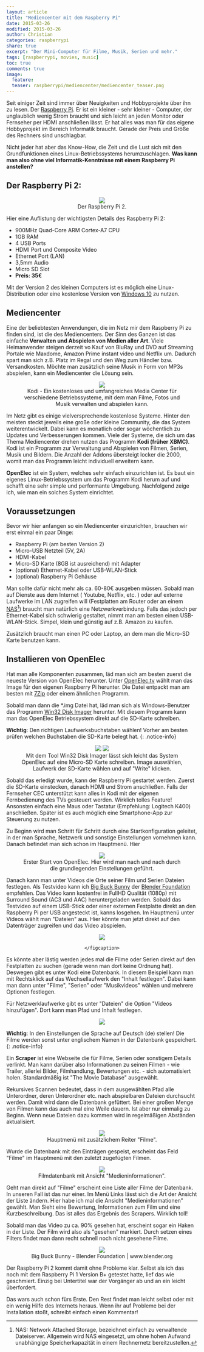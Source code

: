 ```yaml
---
layout: article
title: "Mediencenter mit dem Raspberry Pi"
date: 2015-03-26
modified: 2015-03-26
author: Christian
categories: raspberrypi
share: true
excerpt: "Der Mini-Computer für Filme, Musik, Serien und mehr."
tags: [raspberrypi, movies, music]
toc: true
comments: true
image:
  feature: 
  teaser: raspberrypi/mediencenter/mediencenter_teaser.png
---
```


Seit einiger Zeit sind immer über Neuigkeiten und Hobbyprojekte über ihn zu lesen. Der <a href="http://www.raspberrypi.org">Raspberry Pi</a>. Er ist ein kleiner - sehr kleiner - Computer, der unglaublich wenig Strom braucht und sich leicht an jeden Monitor oder Fernseher per HDMI anschließen lässt. Er hat alles was man für das eigene Hobbyprojekt im Bereich Informatik braucht. Gerade der Preis und Größe des Rechners sind unschlagbar.

Nicht jeder hat aber das Know-How, die Zeit und die Lust sich mit den Grundfunktionen eines Linux-Betriebssystems herumzuschlagen. **Was kann man also ohne viel Informatik-Kenntnisse mit einem Raspberry Pi anstellen?**

## Der Raspberry Pi 2:

<figure style="text-align: center">
	<img src="{{ site.url }}/images/raspberrypi/raspberry_pi.jpg">
	<figcaption>
		Der Raspberry Pi 2.
	</figcaption>
</figure>

Hier eine Auflistung der wichtigsten Details des Raspberry Pi 2:

* 900MHz Quad-Core ARM Cortex-A7 CPU
* 1GB RAM
* 4 USB Ports
* HDMI Port und Composite Video
* Ethernet Port (LAN)
* 3,5mm Audio
* Micro SD Slot
* **Preis: 35€**

Mit der Version 2 des kleinen Computers ist es möglich eine Linux-Distribution oder eine kostenlose Version von <a href="http://dev.windows.com/de-de/featured/raspberrypi2support">Windows 10</a> zu nutzen.


## Mediencenter

Eine der beliebtesten Anwendungen, die im Netz mir dem Raspberry Pi zu finden sind, ist die des Mediencenters. Der Sinn des Ganzen ist das einfache **Verwalten und Abspielen von Medien aller Art**. Viele Heimanwender steigen derzeit vo Kauf von BluRay und DVD auf Streaming Portale wie Maxdome, Amazon Prime instant video und Netflix um. Dadurch spart man sich z.B. Platz im Regal und den Weg zum Händler bzw. Versandkosten. Möchte man zusätzlich seine Musik in Form von MP3s abspielen, kann ein Mediencenter die Lösung sein.

<figure style="text-align: center">
	<img src="{{ site.url }}/images/raspberrypi/mediencenter/kodi.jpg" />
	<figcaption>
		Kodi - Ein kostenloses und umfangreiches Media Center für verschiedene Betriebssysteme, mit dem man Filme, Fotos und Musik verwalten und abspielen kann.
	</figcaption>
</figure>

Im Netz gibt es einige vielversprechende kostenlose Systeme. Hinter den meisten steckt jeweils eine große oder kleine Community, die das System weiterentwickelt. Dabei kann es monatlich oder sogar wöchentlich zu Updates und Verbesserungen kommen. Viele der Systeme, die sich um das Thema Mediencenter drehen nutzen das Programm **Kodi (früher XBMC)**. Kodi ist ein Programm zur Verwaltung und Abspielen von Filmen, Serien, Musik und Bildern. Die Anzahl der Addons übersteigt locker die 2000, womit man das Programm leicht individuell erweitern kann.

**OpenElec** ist ein System, welches sehr einfach einzurichten ist. Es baut ein eigenes Linux-Betriebssystem um das Programm Kodi herum auf und schafft eine sehr simple und performante Umgebung. Nachfolgend zeige ich, wie man ein solches System einrichtet.

## Voraussetzungen

Bevor wir hier anfangen so ein Mediencenter einzurichten, brauchen wir erst einmal ein paar Dinge:

* Raspberry Pi (am besten Version 2)
* Micro-USB Netzteil (5V, 2A)
* HDMI-Kabel
* Micro-SD Karte (8GB ist ausreichend) mit Adapter
* (optional) Ethernet-Kabel oder USB-WLAN-Stick
* (optional) Raspberry Pi Gehäuse

Man sollte dafür nicht mehr als ca. 60-80€ ausgeben müssen.
Sobald man auf Dienste aus dem Internet ( Youtube, Netflix, etc. ) oder auf externe Laufwerke im LAN zugreifen will (Festplatten am Router oder an einem <a href="http://de.wikipedia.org/wiki/Network_Attached_Storage">NAS[^nas]</a>) braucht man natürlich eine Netzwerkverbindung. Falls das jedoch per Ethernet-Kabel sich schwierig gestaltet, nimmt man am besten einen USB-WLAN-Stick. Simpel, klein und günstig auf z.B. Amazon zu kaufen.

[^nas]: NAS: Network Attached Storage, bezeichnet einfach zu verwaltende Dateiserver. Allgemein wird NAS eingesetzt, um ohne hohen Aufwand unabhängige Speicherkapazität in einem Rechnernetz bereitzustellen.

Zusätzlich braucht man einen PC oder Laptop, an dem man die Micro-SD Karte benutzen kann.

## Installieren von OpenElec

Hat man alle Komponenten zusammen, läd man sich am besten zuerst die neueste Version von OpenElec herunter. Unter <a href="http://openelec.tv/get-openelec">OpenElec.tv</a> wählt man das Image für den eigenen Raspberry Pi herunter. Die Datei entpackt man am besten mit <a href="http://www.7-zip.de/">7Zip</a> oder einem ähnlichen Programm.

Sobald man dann die *.img Datei hat, läd man sich als Windows-Benutzer das Programm <a href="http://sourceforge.net/projects/win32diskimager/">Win32 Disk Imager</a> herunter. Mit diesem Programm kann man das OpenElec Betriebssystem direkt auf die SD-Karte schreiben.

**Wichtig**: Den richtigen Laufwerksbuchstaben wählen! Vorher am besten prüfen welchen Buchstaben die SD-Karte belegt hat.
{: .notice-info}

<figure class="forth" style="text-align: center">
	<img src="{{ site.url }}/images/raspberrypi/mediencenter/
Disk-Image-Warning.png" />
	<img src="{{ site.url }}/images/raspberrypi/mediencenter/
Disk-Image-Complete.png" />
	<figcaption>
		Mit dem Tool Win32 Disk Imager lässt sich leicht das System OpenElec auf eine Micro-SD Karte schreiben.
		Image auswählen, Laufwerk der SD-Karte wählen und auf "Write" klicken. 
	</figcaption>
</figure>

Sobald das erledigt wurde, kann der Raspberry Pi gestartet werden. Zuerst die SD-Karte einstecken, danach HDMI und Strom anschließen. Falls der Fernseher CEC unterstützt kann alles in Kodi mit der eigenen Fernbedienung des TVs gesteuert werden. Wirklich tolles Feature! Ansonsten einfach eine Maus oder Tastatur (Empfehlung: Logitech K400) anschließen. Später ist es auch möglich eine Smartphone-App zur Steuerung zu nutzen.

Zu Beginn wird man Schritt für Schritt durch eine Startkonfiguration geleitet, in der man Sprache, Netzwerk und sonstige Einstellungen vornehmen kann. Danach befindet man sich schon im Hauptmenü. Hier 

<figure style="text-align: center">
	<img src="{{ site.url }}/images/raspberrypi/mediencenter/openelec_start.png" />
	<figcaption>
		Erster Start von OpenElec. Hier wird man nach und nach durch die grundlegenden Einstellungen geführt.
	</figcaption>
</figure>

Danach kann man unter Videos die Orte seiner Film und Serien Dateien festlegen. 
Als Testvideo kann ich <a href="https://peach.blender.org/download/">Big Buck Bunny</a> der <a href="www.blender.org">Blender Foundation</a> empfehlen. Das Video kann kostenfrei in FullHD Qualität (1080p) mit Surround Sound (AC3 und AAC) heruntergeladen werden. Sobald das Testvideo auf einem USB-Stick oder einer externen Festplatte direkt an den Raspberry Pi per USB angesteckt ist, kanns losgehen. Im Hauptmenü unter Videos wählt man "Dateien" aus. Hier könnte man jetzt direkt auf den Datenträger zugreifen und das Video abspielen.

<figure class="forth" style="text-align: center">
	<img src="{{ site.url }}/images/raspberrypi/mediencenter/kodi_usb_buck_small.jpg" />
	<figcaption>
		
	</figcaption>
</figure>

Es könnte aber lästig werden jedes mal die Filme oder Serien direkt auf den Festplatten zu suchen (gerade wenn man dort keine Ordnung hat). Deswegen gibt es unter Kodi eine Datenbank. In diesem Beispiel kann man mit Rechtsklick auf das Wechsellaufwerk den "Inhalt festlegen". Dabei kann man dann unter "Filme", "Serien" oder "Musikvideos" wählen und mehrere Optionen festlegen.

Für Netzwerklaufwerke gibt es unter "Dateien" die Option "Videos hinzufügen". Dort kann man Pfad und Inhalt festlegen.

<figure class="forth" style="text-align: center">
	<img src="{{ site.url }}/images/raspberrypi/mediencenter/kodi_usb_inhalt_festlegen_filme_small.jpg" />
	<figcaption>
	</figcaption>
</figure>

**Wichtig**: In den Einstellungen die Sprache auf Deutsch (de) stellen! Die Filme werden sonst unter englischem Namen in der Datenbank gespeichert.
{: .notice-info}

Ein **Scraper** ist eine Webseite die für Filme, Serien oder sonstigem Details verlinkt. Man kann darüber also Informationen zu seinen Filmen - wie Trailer, allerlei Bilder, Filmhandlung, Bewertungen etc. - sich automatisiert holen. Standardmäßig ist "The Movie Database" ausgewählt.

Rekursives Scannen bedeutet, dass in dem ausgewählten Pfad alle Unterordner, deren Unterordner etc. nach abspielbaren Dateien durchsucht werden. Damit wird dann die Datenbank gefüttert. Bei einer großen Menge von Filmen kann das auch mal eine Weile dauern. Ist aber nur einmalig zu Beginn. Wenn neue Dateien dazu kommen wird in regelmäßigen Abständen aktualisiert.

<figure style="text-align: center">
	<img src="{{ site.url }}/images/raspberrypi/mediencenter/kodi_filme_small.jpg" />
	<figcaption>
		Hauptmenü mit zusätzlichem Reiter "Filme".
	</figcaption>
</figure>

Wurde die Datenbank mit den Einträgen gespeist, erscheint das Feld "Filme" im Hauptmenü mit den zuletzt zugefügten Filmen.

<figure style="text-align: center">
	<img src="{{ site.url }}/images/raspberrypi/mediencenter/kodi_filme_ansicht_small.jpg" />
	<figcaption>
		Filmdatenbank mit Ansicht "Medieninformationen".
	</figcaption>
</figure>

Geht man direkt auf "Filme" erscheint eine Liste aller Filme der Datenbank. In unseren Fall ist das nur einer. Im Menü Links lässt sich die Art der Ansicht der Liste ändern. Hier habe ich mal die Ansicht "Medieninformationen" gewählt. Man Sieht eine Bewertung, Informationen zum Film und eine Kurzbeschreibung.
Das ist alles das Ergebnis des Scrapers. Wirklich toll!

Sobald man das Video zu ca. 90% gesehen hat, erscheint sogar ein Haken in der Liste. Der Film wird also als "gesehen" markiert. Durch setzen eines Filters findet man dann recht schnell noch nicht gesehene Filme.

<figure style="text-align: center">
	<img src="{{ site.url }}/images/raspberrypi/mediencenter/big_buck_bunny_small.png" />
	<figcaption>
		Big Buck Bunny - Blender Foundation | www.blender.org
	</figcaption>
</figure>

Der Raspberry Pi 2 kommt damit ohne Probleme klar. Selbst als ich das noch mit dem Raspberry Pi 1 Version B+ getestet hatte, lief das wie geschmiert. Einzig bei Untertitel war der Vorgänger ab und an ein leicht überfordert.

Das wars auch schon fürs Erste. Den Rest findet man leicht selbst oder mit ein wenig Hilfe des Internets heraus. Wenn ihr auf Probleme bei der Installation stoßt, schreibt einfach einen Kommentar!